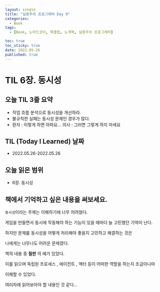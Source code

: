 ```yaml
---
layout: single
title: "실용주의 프로그래머 Day 9"
categories:
  - Book
tags:
  - [Book, 노마드코더, 북클럽, 노개북, 실용주의 프로그래머]

toc: true
toc_sticky: true
date: 2022-05-26
published: true
---
```


# TIL 6장. 동시성

## 오늘 TIL 3줄 요약
- 작업 흐름 분석으로 동시성을 개선하라.
- 불규칙한 실패는 동시성 문제인 경우가 많다.
- 환자 : 이렇게 하면 아파요... 의사 : 그러면 그렇게 하지 마세요

## TIL (Today I Learned) 날짜
- 2022.05.26-2022.05.26

## 오늘 읽은 범위
- 6장. 동시성

## 책에서 기억하고 싶은 내용을 써보세요.

`동시성`이라는 주제는 이해하기에 너무 어려웠다.

게임을 만들면서 동시에 작동해야 하는 기능이 있을 때마다 늘 고민했던 기억이 난다.

하지만 문제를 동시성을 어떻게 처리해야 좋을지 고민하고 해결하는 것은

나에게는 너무나도 어려운 문제였다.

책의 내용 중 **칠판** 의 예가 있었다.

이를 읽으며 독립된 프로세스 , 에이전트 , 액터 등이 어떠한 역할을 하는지 조금이나마

이해할 수 있었다.

여러차례 읽어보아야 할 내용인 것 같다...
